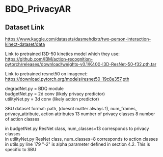 # BDQ_PrivacyAR

## Dataset Link
https://www.kaggle.com/datasets/dasmehdixtr/two-person-interaction-kinect-dataset/data

Link to pretrained I3D-50 kinetics model which they use:
https://github.com/IBM/action-recognition-pytorch/releases/download/weights-v0.1/K400-I3D-ResNet-50-f32.pth.tar

Link to pretrained resnet50 on imagenet:
https://download.pytorch.org/models/resnet50-19c8e357.pth

degradNet.py = BDQ module \
budgetNet.py = 2d conv (likely privacy predictor) \
utilityNet.py = 3d conv (likely action predictor)

SBU dataset format:
path, (doesnt matter always 1), num_frames, privacy_attribute, action attributes
13 number of privacy classes
8 number of action classes

in budgetNet.py ResNet class, num_classes=13 corresponds to privacy classes\
in utilityNet.py ResNet class, num_classes=8 corresponds to action classes\
in utils.py line 179 "-2" is alpha parameter defined in section 4.2. This is specific to SBU